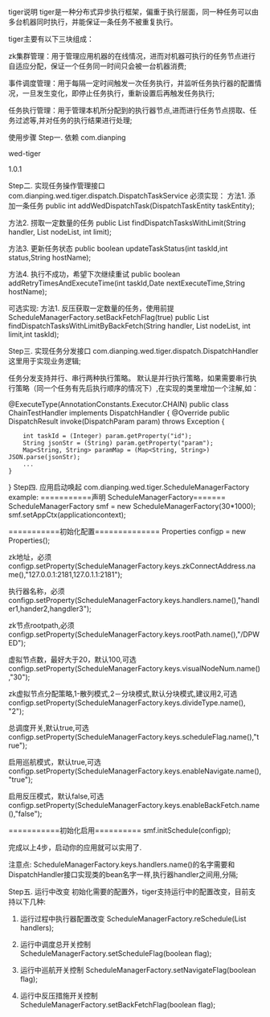 tiger说明
tiger是一种分布式异步执行框架，偏重于执行层面，同一种任务可以由多台机器同时执行，并能保证一条任务不被重复执行。

tiger主要有以下三块组成：

zk集群管理：用于管理应用机器的在线情况，进而对机器可执行的任务节点进行自适应分配，保证一个任务同一时间只会被一台机器消费;

事件调度管理：用于每隔一定时间触发一次任务执行，并监听任务执行器的配置情况，一旦发生变化，即停止任务执行，重新设置后再触发任务执行;

任务执行管理：用于管理本机所分配到的执行器节点,进而进行任务节点捞取、任务过滤等,并对任务的执行结果进行处理;

使用步骤
Step一. 依赖
<groupId>com.dianping</groupId>

<artifactId>wed-tiger</artifactId>

<version>1.0.1</version>

Step二. 实现任务操作管理接口
com.dianping.wed.tiger.dispatch.DispatchTaskService
必须实现：
方法1. 添加一条任务
public int addWedDispatchTask(DispatchTaskEntity taskEntity);

方法2. 捞取一定数量的任务
public List<DispatchTaskEntity> findDispatchTasksWithLimit(String handler, List<Integer> nodeList, int limit);

方法3. 更新任务状态
public boolean updateTaskStatus(int taskId,int status,String hostName);

方法4. 执行不成功，希望下次继续重试
public boolean addRetryTimesAndExecuteTime(int taskId,Date nextExecuteTime,String hostName);

可选实现:
方法1. 反压获取一定数量的任务，使用前提ScheduleManagerFactory.setBackFetchFlag(true)
public List<DispatchTaskEntity> findDispatchTasksWithLimitByBackFetch(String handler, List<Integer> nodeList, int limit,int taskId);

Step三. 实现任务分发接口
com.dianping.wed.tiger.dispatch.DispatchHandler
这里用于实现业务逻辑;

任务分发支持并行、串行两种执行策略。 默认是并行执行策略，如果需要串行执行策略（同一个任务有先后执行顺序的情况下）,在实现的类里增加一个注解,如：

@ExecuteType(AnnotationConstants.Executor.CHAIN)
public class ChainTestHandler implements DispatchHandler {
    @Override
    public DispatchResult invoke(DispatchParam param) throws Exception {

        int taskId = (Integer) param.getProperty("id");
        String jsonStr = (String) param.getProperty("param");
        Map<String, String> paramMap = (Map<String, String>) JSON.parse(jsonStr);
        ...
    }
}
Step四. 应用启动唤起
com.dianping.wed.tiger.ScheduleManagerFactory
example:
===========声明 ScheduleManagerFactory=======
ScheduleManagerFactory smf = new ScheduleManagerFactory(30*1000); smf.setAppCtx(applicationcontext);

===========初始化配置==============
Properties configp = new Properties();

zk地址，必须
configp.setProperty(ScheduleManagerFactory.keys.zkConnectAddress.name(),"127.0.0.1:2181,127.0.1.1:2181");

执行器名称，必须
configp.setProperty(ScheduleManagerFactory.keys.handlers.name(),"handler1,hander2,hangdler3");

zk节点rootpath,必须
configp.setProperty(ScheduleManagerFactory.keys.rootPath.name(),"/DPWED");

虚拟节点数，最好大于20，默认100,可选
configp.setProperty(ScheduleManagerFactory.keys.visualNodeNum.name(),"30");

zk虚拟节点分配策略,1-散列模式,2－分块模式,默认分块模式,建议用2,可选
configp.setProperty(ScheduleManagerFactory.keys.divideType.name(), "2");

总调度开关,默认true,可选
configp.setProperty(ScheduleManagerFactory.keys.scheduleFlag.name(),"true");

启用巡航模式，默认true,可选
configp.setProperty(ScheduleManagerFactory.keys.enableNavigate.name(),"true");

启用反压模式，默认false,可选
configp.setProperty(ScheduleManagerFactory.keys.enableBackFetch.name(),"false");

===========初始化启用==========
smf.initSchedule(configp);

完成以上4步，启动你的应用就可以实用了.

注意点:
ScheduleManagerFactory.keys.handlers.name()的名字需要和DispatchHandler接口实现类的bean名字一样,执行器handler之间用,分隔;

Step五. 运行中改变
初始化需要的配置外，tiger支持运行中的配置改变，目前支持以下几种:

1. 运行过程中执行器配置改变
ScheduleManagerFactory.reSchedule(List<String> handlers);

2. 运行中调度总开关控制
ScheduleManagerFactory.setScheduleFlag(boolean flag);

3. 运行中巡航开关控制
ScheduleManagerFactory.setNavigateFlag(boolean flag);

4. 运行中反压措施开关控制
ScheduleManagerFactory.setBackFetchFlag(boolean flag);